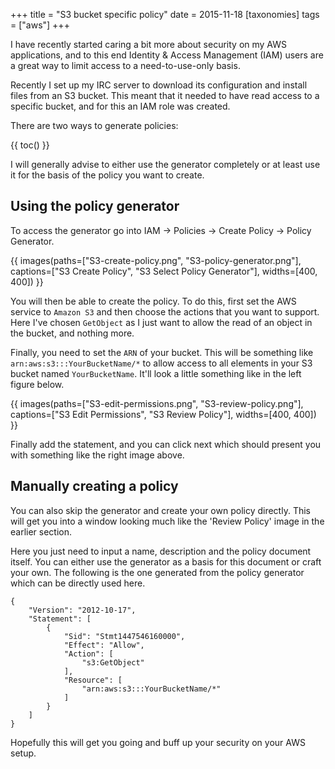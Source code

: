 +++
title = "S3 bucket specific policy"
date = 2015-11-18
[taxonomies]
tags = ["aws"]
+++

I have recently started caring a bit more about security on my AWS
applications, and to this end Identity & Access Management (IAM) users are a great way to limit access to
a need-to-use-only basis.

Recently I set up my IRC server to download its configuration and install files
from an S3 bucket. This meant that it needed to have read access to a specific
bucket, and for this an IAM role was created.

There are two ways to generate policies:

{{ toc() }}

I will generally advise to either use the generator completely or at least use
it for the basis of the policy you want to create.

<div></div><!-- more -->

## Using the policy generator
To access the generator go into IAM -> Policies -> Create Policy -> Policy Generator.

{{ images(paths=["S3-create-policy.png", "S3-policy-generator.png"], captions=["S3 Create Policy", "S3 Select Policy Generator"], widths=[400, 400]) }}

You will then be able to create the policy. To do this, first set the AWS
service to `Amazon S3` and then choose the actions that you want to support.
Here I've chosen `GetObject` as I just want to allow the read of an object in
the bucket, and nothing more.

Finally, you need to set the `ARN` of your bucket. This will be something like
`arn:aws:s3:::YourBucketName/*` to allow access to all elements in your S3
bucket named `YourBucketName`. It'll look a little something like in the left figure below.

{{ images(paths=["S3-edit-permissions.png", "S3-review-policy.png"], captions=["S3 Edit Permissions", "S3 Review Policy"], widths=[400, 400]) }}

Finally add the statement, and you can click next which should present you
with something like the right image above.


## Manually creating a policy
You can also skip the generator and create your own policy directly. This will
get you into a window looking much like the 'Review Policy' image in the
earlier section.

Here you just need to input a name, description and the policy document itself.
You can either use the generator as a basis for this document or craft your
own. The following is the one generated from the policy generator which can be
directly used here.

<!-- <div class="snippet-title">S3 bucket policy</div> -->
```javascript,linenos
{
    "Version": "2012-10-17",
    "Statement": [
        {
            "Sid": "Stmt1447546160000",
            "Effect": "Allow",
            "Action": [
                "s3:GetObject"
            ],
            "Resource": [
                "arn:aws:s3:::YourBucketName/*"
            ]
        }
    ]
}
```

Hopefully this will get you going and buff up your security on your AWS setup.
